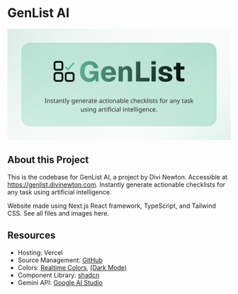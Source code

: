 # GenList AI
![GenList AI](public/genlist.png)

## About this Project
This is the codebase for GenList AI, a project by Divi Newton. Accessible at https://genlist.divinewton.com. Instantly generate actionable checklists for any task using artificial intelligence. 

Website made using Next.js React framework, TypeScript, and Tailwind CSS. See all files and images here.

## Resources
- Hosting: Vercel
- Source Management: [GitHub](https://github.com/divinewton/GenList-AI)
- Colors: [Realtime Colors](https://www.realtimecolors.com/?colors=060807-f9fbfa-5db697-96ddc4-58dbae&fonts=Inter-Inter), [(Dark Mode)](https://www.realtimecolors.com/?colors=f6f8f7-040605-49a283-22684f-24a87a&fonts=Inter-Inter)
- Component Library: [shadcn](https://ui.shadcn.com/docs/components)
- Gemini API: [Google AI Studio](https://aistudio.google.com/usage)